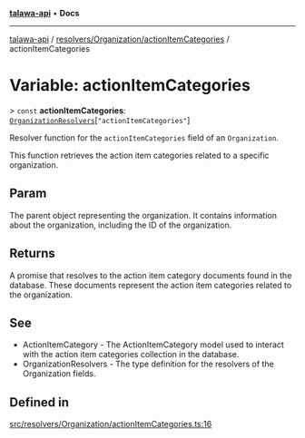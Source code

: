 [**talawa-api**](../../../../README.md) • **Docs**

***

[talawa-api](../../../../modules.md) / [resolvers/Organization/actionItemCategories](../README.md) / actionItemCategories

# Variable: actionItemCategories

\> `const` **actionItemCategories**: [`OrganizationResolvers`](../../../../types/generatedGraphQLTypes/type-aliases/OrganizationResolvers.md)\[`"actionItemCategories"`\]

Resolver function for the `actionItemCategories` field of an `Organization`.

This function retrieves the action item categories related to a specific organization.

## Param

The parent object representing the organization. It contains information about the organization, including the ID of the organization.

## Returns

A promise that resolves to the action item category documents found in the database. These documents represent the action item categories related to the organization.

## See

 - ActionItemCategory - The ActionItemCategory model used to interact with the action item categories collection in the database.
 - OrganizationResolvers - The type definition for the resolvers of the Organization fields.

## Defined in

[src/resolvers/Organization/actionItemCategories.ts:16](https://github.com/PalisadoesFoundation/talawa-api/blob/a6e7ac91b581c9109559657faf0f934f3eb41fe7/src/resolvers/Organization/actionItemCategories.ts#L16)
